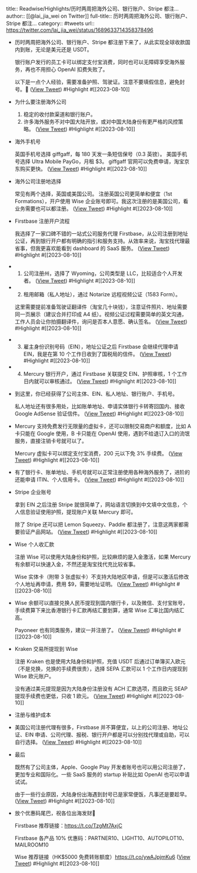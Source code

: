 title:: Readwise/Highlights/历时两周把海外公司、银行账户、Stripe 都注...
author:: [[@lai_jia_wei on Twitter]]
full-title:: 历时两周把海外公司、银行账户、Stripe 都注...
category:: #tweets
url:: https://twitter.com/lai_jia_wei/status/1689633714358378496
- 历时两周把海外公司、银行账户、Stripe 都注册下来了，从此实现全球收款国内到账，无论是美元还是 USDT。
  
  银行账户发行的员工卡可以绑定支付宝消费，同时也可以无障碍享受海外服务，再也不用担心 OpenAI 扣费失败了。
  
  以下是一点个人经验，需要准备护照、驾驶证。注意不要填假信息，避免封号。🧵 ([View Tweet](https://twitter.com/lai_jia_wei/status/1689633714358378496)) #Highlight #[[2023-08-10]]
- 为什么要注册海外公司
  
  1. 稳定的收付款渠道和银行账户。
  2. 许多海外服务不对中国大陆开放，或对中国大陆身份有更严格的风控策略。 ([View Tweet](https://twitter.com/lai_jia_wei/status/1689633716698787840)) #Highlight #[[2023-08-10]]
- 海外手机号
  
  英国手机号选择 giffgaff，每 180 天发一条短信保号（0.3 英镑）。
  美国手机号选择 Ultra Mobile PayGo，月租 $3。
  giffgaff 官网可以免费申请，淘宝京东购买更快。 ([View Tweet](https://twitter.com/lai_jia_wei/status/1689633719261556736)) #Highlight #[[2023-08-10]]
- 海外公司注册地选择
  
  常见有两个选择，英国或美国公司。
  注册英国公司更简单和便宜（1st Formations），开户使用 Wise 企业账号即可。我这次注册的是美国公司，看业务需要也可以都注册。 ([View Tweet](https://twitter.com/lai_jia_wei/status/1689633721597747200)) #Highlight #[[2023-08-10]]
- Firstbase 注册开户流程
  
  我选择了一家口碑不错的一站式公司服务代理 Firstbase，从公司注册到地址公证，再到银行开户都有明确的指引和服务支持。从效率来说，淘宝找代理最省事，但我更喜欢能看到 dashboard 的 SaaS 服务。 ([View Tweet](https://twitter.com/lai_jia_wei/status/1689633723896254465)) #Highlight #[[2023-08-10]]
- 1. 公司注册州，选择了 Wyoming，公司类型是 LLC，比较适合个人开发者。 ([View Tweet](https://twitter.com/lai_jia_wei/status/1689633726681296896)) #Highlight #[[2023-08-10]]
- 2. 租用邮箱（私人地址），通过 Notarize 远程视频公证（1583 Form）。
  
  这里需要提前准备驾驶证翻译件（淘宝几十块钱），注意证件照片、地址需要同一页展示（建议合并打印成 A4 纸）。视频公证过程需要简单的英文沟通，工作人员会让你拍摄翻译件，询问是否本人意愿、确认签名。 ([View Tweet](https://twitter.com/lai_jia_wei/status/1689633729239781376)) #Highlight #[[2023-08-10]]
- 3. 雇主身份识别号码（EIN），地址公证之后 Firstbase 会继续代理申请 EIN，我是在第 10 个工作日收到了国税局的信件。 ([View Tweet](https://twitter.com/lai_jia_wei/status/1689633732700094464)) #Highlight #[[2023-08-10]]
- 4. Mercury 银行开户，通过 Firstbase 关联提交 EIN、护照审核，1 个工作日内就可以审核通过。 ([View Tweet](https://twitter.com/lai_jia_wei/status/1689633735191498752)) #Highlight #[[2023-08-10]]
- 到这里，你已经获得了公司主体、EIN、私人地址、银行账户、手机号。
  
  私人地址还有很多用处，比如账单地址、申请实体银行卡转寄回国内、接收 Google AdSense 验证信件。 ([View Tweet](https://twitter.com/lai_jia_wei/status/1689633737301250049)) #Highlight #[[2023-08-10]]
- Mercury 支持免费发行无限量的虚拟卡，还可以限制交易商户和额度，比如 A 卡只能在 Google 使用，B 卡只能在 OpenAI 使用，遇到不给退订入口的流氓服务，直接注销卡号就可以了。
  
  Mercury 虚拟卡可以绑定支付宝消费，200 元以下免 3% 手续费。 ([View Tweet](https://twitter.com/lai_jia_wei/status/1689633739905847296)) #Highlight #[[2023-08-10]]
- 有了银行卡、账单地址、手机号就可以正常注册使用各种海外服务了，进阶的还能申请 ITIN、个人信用卡。 ([View Tweet](https://twitter.com/lai_jia_wei/status/1689633742464393218)) #Highlight #[[2023-08-10]]
- Stripe 企业账号
  
  拿到 EIN 之后注册 Stripe 就很简单了，网站语言切换到中文填中文信息，个人信息验证使用护照，提现账户关联 Mercury 即可。
  
  除了 Stripe 还可以把 Lemon Squeezy、Paddle 都注册了，注意这两家都需要验证产品网站。 ([View Tweet](https://twitter.com/lai_jia_wei/status/1689633745060737025)) #Highlight #[[2023-08-10]]
- Wise 个人收汇款
  
  注册 Wise 可以使用大陆身份和护照，比较麻烦的是入金激活，如果 Mercury 有余额可以快速入金，不然还是淘宝找代充比较省事。
  
  Wise 实体卡（附带 3 张虚拟卡）不支持大陆地区申请，但是可以激活后修改个人地址再申请，费用 $9，需要地址证明。 ([View Tweet](https://twitter.com/lai_jia_wei/status/1689633747648565250)) #Highlight #[[2023-08-10]]
- Wise 余额可以直接兑换人民币提现到国内银行卡，以及微信、支付宝账号，手续费算下来比香港银行卡汇款再结汇要划算，通常 Wise 汇率比国内结汇高。
  
  Payoneer 也有同类服务，建议一并注册了。 ([View Tweet](https://twitter.com/lai_jia_wei/status/1689633749783511040)) #Highlight #[[2023-08-10]]
- Kraken 交易所提现到 Wise
  
  注册 Kraken 也是使用大陆身份和护照，充值 USDT 后通过订单簿买入欧元（不是兑换，兑换的手续费很贵），选择 SEPA 汇款可以 1 个工作日内提现到 Wise 欧元账户。
  
  没有通过美元提现是因为大陆身份注册没有 ACH 汇款选项，而且欧元 SEAP 提现手续费也更低，只收 1 欧元。 ([View Tweet](https://twitter.com/lai_jia_wei/status/1689633752404959232)) #Highlight #[[2023-08-10]]
- 注册与维护成本
- 美国公司注册代理有很多，Firstbase 并不算便宜，以上的公司注册、地址公证、EIN 申请、公司代理、报税、银行开户都是可以分别找代理或自助，可以自行选择。 ([View Tweet](https://twitter.com/lai_jia_wei/status/1689633757001908224)) #Highlight #[[2023-08-10]]
- 最后
  
  既然有了公司主体，Apple、Google Play 开发者账号也可以用公司注册了，更加专业和国际化。一些 SaaS 服务的 startup 补贴比如 OpenAI 也可以申请试试。
  
  由于一些行业原因，大陆身份出海遇到封号已是家常便饭，凡事还是要趁早。 ([View Tweet](https://twitter.com/lai_jia_wei/status/1689633759757467649)) #Highlight #[[2023-08-10]]
- 放个优惠码尾巴，祝各位出海发财🎉
  
  Firstbase 推荐链接：https://t.co/TzgMt7AxjC
  
  Firstbase 各产品 10% 优惠码：PARTNER10、LIGHT10、AUTOPILOT10、MAILROOM10
  
  Wise 推荐链接（HK$5000 免费转账额度）https://t.co/ywAJpjmKu6 ([View Tweet](https://twitter.com/lai_jia_wei/status/1689633762337067008)) #Highlight #[[2023-08-10]]